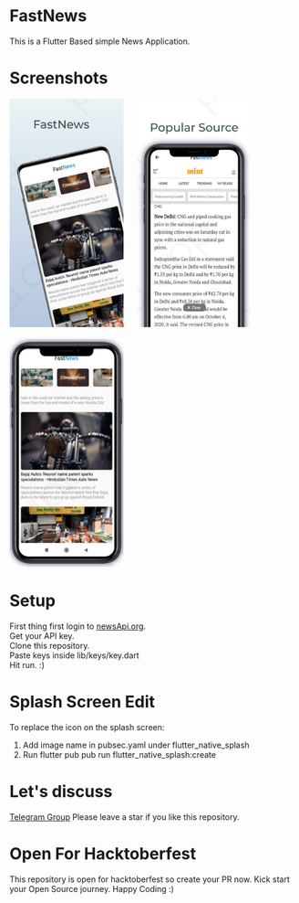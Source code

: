 # FastNews

This is a Flutter Based simple News Application.


# Screenshots
<img src="images/image1.jpeg" alt="drawing" width="200" />&nbsp;&nbsp;&nbsp;&nbsp;&nbsp;
<img src="images/image3.jpeg" alt="drawing" width="200"/>
<br><br>
<img src="images/image2.jpeg" alt="drawing" width="200"/>

# Setup

First thing first login to [newsApi.org](https://newsapi.org/).<br>
Get your API key.<br>
Clone this repository.
<br>Paste keys inside lib/keys/key.dart<br>
Hit run. :)

# Splash Screen Edit
To replace the icon on the splash screen: 
1) Add image name in pubsec.yaml under flutter_native_splash
2) Run flutter pub pub run flutter_native_splash:create

# Let's discuss
  
  [Telegram Group](https://t.me/joinchat/OKSLQBoBNquemTZD4gO9sQ) 
  Please leave a star if you like this repository.

# Open For Hacktoberfest

This repository is open for hacktoberfest so create your PR now. Kick start your Open Source journey. Happy Coding :)

